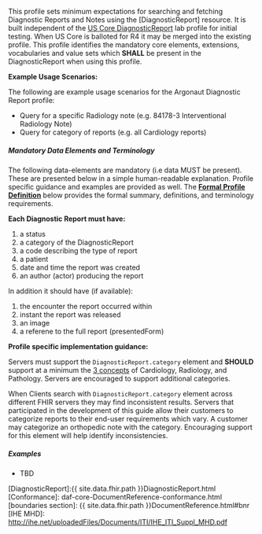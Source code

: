 ﻿
This profile sets minimum expectations for searching and fetching Diagnostic Reports and Notes using the [DiagnosticReport] resource. It is built independent of the [US Core DiagnosticReport] lab profile for initial testing. When US Core is balloted for R4 it may be merged into the existing profile. This profile identifies the mandatory core elements, extensions, vocabularies and value sets which **SHALL** be present in the DiagnosticReport when using this profile.

**Example Usage Scenarios:**

The following are example usage scenarios for the Argonaut Diagnostic Report profile:

-   Query for a specific Radiology note (e.g. 84178-3 Interventional Radiology Note)
-   Query for category of reports (e.g. all Cardiology reports)


##### Mandatory Data Elements and Terminology

The following data-elements are mandatory (i.e data MUST be present). These are presented below in a simple human-readable explanation. Profile specific guidance and examples are provided as well. The [**Formal Profile Definition**](#profile) below provides the  formal summary, definitions, and  terminology requirements.  

**Each Diagnostic Report must have:**

1.  a status
1.  a category of the DiagnosticReport
1.  a code describing the type of report
1.  a patient
1.  date and time the report was created
1.  an author (actor) producing the report

In addition it should have (if available):

1.  the encounter the report occurred within
1.  instant the report was released
1.  an image
1.  a referene to the full report (presentedForm)


**Profile specific implementation guidance:**

Servers must support the `DiagnosticReport.category` element and **SHOULD** support at a minimum the [3 concepts](ValueSet-diagnosticreport-category.html) of Cardiology, Radiology, and Pathology. Servers are encouraged to support additional categories. 

When Clients search with `DiagnosticReport.category` element across different FHIR servers they may find inconsistent results. Servers that participated in the development of this guide allow their customers to categorize reports to their end-user requirements which vary. A customer may categorize an orthopedic note with the category.  Encouraging support for this element will help identify inconsistencies.



##### Examples

- TBD

[US Core DiagnosticReport]: http://build.fhir.org/ig/HL7/US-Core/StructureDefinition-us-core-diagnosticreport.html
[DiagnosticReport]:{{ site.data.fhir.path }}DiagnosticReport.html
 [Conformance]: daf-core-DocumentReference-conformance.html
 [boundaries section]: {{ site.data.fhir.path }}DocumentReference.html#bnr
 [IHE MHD]: http://ihe.net/uploadedFiles/Documents/ITI/IHE_ITI_Suppl_MHD.pdf

 